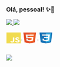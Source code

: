 ### Olá, pessoal! ✨🤩

<div align="left">
  <a href="https://github.com/Ematch-TCE">
  <img height="180em" src="https://github-readme-stats.vercel.app/api?username=ematch-tce&bg_color=30,4046a3,2735ff&title_color=fff&text_color=fff"/>
  <img height="140em" src="https://github-readme-stats.vercel.app/api/top-langs/?username=ematch-tce&bg_color=30,4046a3,2735ff&title_color=fff&text_color=fff"/>
</div>

  <div style="display: inline_block"><br>
  <img align="center" alt="Ematch-Js" height="30" width="40" src="https://raw.githubusercontent.com/devicons/devicon/master/icons/javascript/javascript-plain.svg">
  <img align="center" alt="Ematch-HTML" height="30" width="40" src="https://raw.githubusercontent.com/devicons/devicon/master/icons/html5/html5-original.svg">
  <img align="center" alt="Ematch-CSS" height="30" width="40" src="https://raw.githubusercontent.com/devicons/devicon/master/icons/css3/css3-original.svg">
</div>
  
  ##
  
 <div> 
  <a href = "mailto:tecods8@gmail.com"><img src="https://img.shields.io/badge/Gmail-D14836?style=for-the-badge&logo=gmail&logoColor=white" target="_blank"></a>
</div>
